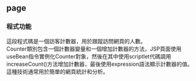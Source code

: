 ## page

### 程式功能
這段程式碼是一個訪客計數器，用於跟蹤訪問網頁的人數。    
Counter類別包含一個計數器變量和一個增加計數器的方法，JSP頁面使用useBean指令實例化Counter對象，然後在其中使用scriptlet代碼調用increaseCount()方法增加計數器，最後使用expression語法顯示計數器的值。    
這種技術通常用於簡單的網頁統計和分析。   